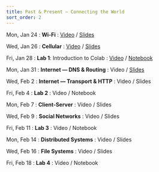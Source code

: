 ```yaml
---
title: Past & Present — Connecting the World
sort_order: 2
---
```


Mon, Jan 24
: **Wi-Fi**
  : [Video](https://courses.grainger.illinois.edu/ece101/sp2022/lectures/ECE101-S22-LECTURE-03.mp4) / [Slides](https://www.dropbox.com/s/po8kicwkm14m24l/101-003-wifi.pdf?dl=0)

Wed, Jan 26
: **Cellular**
  : [Video](https://courses.grainger.illinois.edu/ece101/sp2022/lectures/ECE101-S22-LECTURE-04.mp4) / [Slides](https://www.dropbox.com/s/311102wr66lt3xx/101-004-cellular.pdf?dl=0)

Fri, Jan 28
: **Lab 1**: Introduction to Colab
  : [Video](https://courses.grainger.illinois.edu/ece101/sp2022/labs/ECE101-S22-LAB-01.mp4) / [Notebook](https://drive.google.com/drive/folders/12S7sFyF6H2rKKxffIWT2xkmaxjzjcQTg?usp=sharing)

Mon, Jan 31
: **Internet — DNS & Routing**
  : Video / [Slides](https://www.dropbox.com/s/v2g8gbhot59n21a/101-005-internet1.pdf?dl=0)

Wed, Feb 2
: **Internet — Transport & HTTP**
  : Video / Slides

Fri, Feb 4
: **Lab 2**
  : Video / Notebook

Mon, Feb 7
: **Client-Server**
  : Video / Slides

Wed, Feb 9
: **Social Networks**
  : Video / Slides

Fri, Feb 11
: **Lab 3**
  : Video / Notebook

Mon, Feb 14
: **Distributed Systems**
  : Video / Slides

Wed, Feb 16
: **File Systems**
  : Video / Slides

Fri, Feb 18
: **Lab 4**
  : Video / Notebook